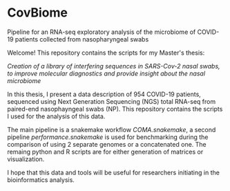 # CovBiome
Pipeline for an RNA-seq exploratory analysis of the microbiome of COVID-19 patients collected from nasopharyngeal swabs

Welcome! This repository contains the scripts for my Master's thesis:

*Creation of a library of interfering sequences in SARS-Cov-2 nasal swabs, to improve molecular diagnostics and provide insight about the nasal microbiome*

In this thesis, I present a data description of 954 COVID-19 patients,
sequenced using Next Generation Sequencing (NGS) total RNA-seq from paired-end nasophayngeal swabs (NP).
This repository contains the scripts I used for the analysis of this data.

The main pipeline is a snakemake workflow *COMA.snakemake*, a second pipeline *performance.snakemake* is used
for benchmarking during the comparison of using 2 separate genomes or a concatenated one. The remaing python
and R scripts are for either generation of matrices or visualization.

I hope that this data and tools will be useful for researchers initiating in the bioinformatics analysis.
